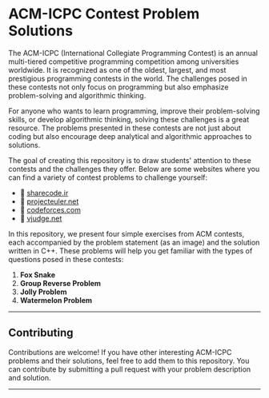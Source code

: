# ACM-ICPC Contest Problem Solutions

The ACM-ICPC (International Collegiate Programming Contest) is an annual multi-tiered competitive programming competition among universities worldwide. It is recognized as one of the oldest, largest, and most prestigious programming contests in the world. The challenges posed in these contests not only focus on programming but also emphasize problem-solving and algorithmic thinking.

For anyone who wants to learn programming, improve their problem-solving skills, or develop algorithmic thinking, solving these challenges is a great resource. The problems presented in these contests are not just about coding but also encourage deep analytical and algorithmic approaches to solutions.

The goal of creating this repository is to draw students' attention to these contests and the challenges they offer. Below are some websites where you can find a variety of contest problems to challenge yourself:

- 💎 [sharecode.ir](http://sharecode.ir/)
- 💎 [projecteuler.net](http://projecteuler.net)
- 💎 [codeforces.com](http://codeforces.com)
- 💎 [vjudge.net](https://vjudge.net/)

In this repository, we present four simple exercises from ACM contests, each accompanied by the problem statement (as an image) and the solution written in C++. These problems will help you get familiar with the types of questions posed in these contests:

1. **Fox Snake**
2. **Group Reverse Problem**
3. **Jolly Problem**
4. **Watermelon Problem**

---

## Contributing

Contributions are welcome! If you have other interesting ACM-ICPC problems and their solutions, feel free to add them to this repository. You can contribute by submitting a pull request with your problem description and solution. 

---
